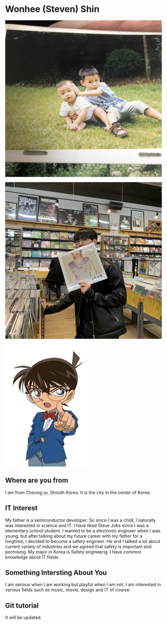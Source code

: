 # Wonhee (Steven) Shin

![me_image](./image/me.jpeg)

![me2_image](./image/me2.jpeg)

![conan_image](./image/conan.jpeg)

## Where are you from

I am from Cheong-ju, Shouth Korea. It is the city in the center of Korea.

## IT Interest

My father is a semiconductor developer. So since I was a child, I naturally was interested in science and IT. I have liked Steve Jobs since I was a elementary school student. I wanted to be a electronic engineer when I was young, but after talking about my future career with my father for a longtime, I decided to become a safety engineer. He and I talked a lot about current variety of industries and we agreed that safety is important and pormising.
My major in Korea is Safety engineerig.  I have common knowledge about IT fields.

## Something Intersting About You

I am serious when I am working but playful when I am not. I am interested in various fields such as music, movie, design and IT of course.

## Git tutorial

It will be updated.